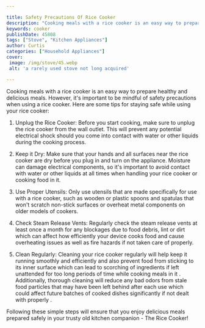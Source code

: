 ```yaml
---

title: Safety Precautions Of Rice Cooker
description: "Cooking meals with a rice cooker is an easy way to prepare healthy and delicious meals. However, it's important to be mindful of s...learn more"
keywords: cooker
publishDate: 45808
tags: ["Stove", "Kitchen Appliances"]
author: Curtis
categories: ["Household Appliances"]
cover: 
 image: /img/stove/45.webp
 alt: 'a rarely used stove not long acquired'

---
```


Cooking meals with a rice cooker is an easy way to prepare healthy and delicious meals. However, it's important to be mindful of safety precautions when using a rice cooker. Here are some tips for staying safe while using your rice cooker:

1. Unplug the Rice Cooker: Before you start cooking, make sure to unplug the rice cooker from the wall outlet. This will prevent any potential electrical shock should you come into contact with water or other liquids during the cooking process.

2. Keep it Dry: Make sure that your hands and all surfaces near the rice cooker are dry before you plug in and turn on the appliance. Moisture can damage electrical components, so it's important to avoid contact with water or other liquids at all times when handling your rice cooker or cooking food in it. 

3. Use Proper Utensils: Only use utensils that are made specifically for use with a rice cooker, such as wooden or plastic spoons and spatulas that won't scratch non-stick surfaces or overheat metal components on older models of cookers. 

4. Check Steam Release Vents: Regularly check the steam release vents at least once a month for any blockages due to food debris, lint or dirt which can affect how efficiently your device cooks food and cause overheating issues as well as fire hazards if not taken care of properly. 

5. Clean Regularly: Cleaning your rice cooker regularly will help keep it running smoothly and efficiently and also prevent food from sticking to its inner surface which can lead to scorching of ingredients if left unattended for too long periods of time while cooking meals in it . Additionally, thorough cleaning will reduce any bad odors from stale food particles that may have been left behind after each use which could affect future batches of cooked dishes significantly if not dealt with properly . 

Following these simple steps will ensure that you enjoy delicious meals prepared safely in your trusty old kitchen companion - The Rice Cooker!
